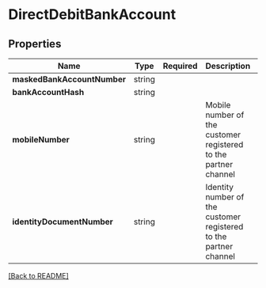 # DirectDebitBankAccount



## Properties

| Name | Type | Required | Description | Examples |
|------------|:-------------:|:-------------:|-------------|:-------------:|
| **maskedBankAccountNumber** |string |  |  | | |
| **bankAccountHash** |string |  |  | | |
| **mobileNumber** |string |  | Mobile number of the customer registered to the partner channel | | |
| **identityDocumentNumber** |string |  | Identity number of the customer registered to the partner channel | | |



[[Back to README]](../../README.md)